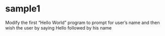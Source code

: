 # sample1
Modify the first “Hello World” program to prompt for user’s name  and then wish the user by saying Hello followed by his name

